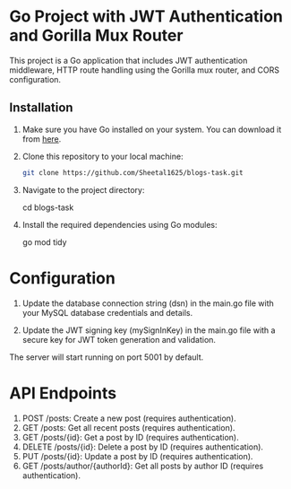 # Go Project with JWT Authentication and Gorilla Mux Router

This project is a Go application that includes JWT authentication middleware, HTTP route handling using the Gorilla mux router, and CORS configuration.

## Installation

1. Make sure you have Go installed on your system. You can download it from [here](https://golang.org/dl/).

2. Clone this repository to your local machine:

   ```bash
   git clone https://github.com/Sheetal1625/blogs-task.git

   ```

3. Navigate to the project directory:

   cd blogs-task

4. Install the required dependencies using Go modules:

   go mod tidy

# Configuration

1. Update the database connection string (dsn) in the main.go file with your MySQL database credentials and details.

2. Update the JWT signing key (mySignInKey) in the main.go file with a secure key for JWT token generation and validation.

The server will start running on port 5001 by default.

# API Endpoints

1. POST /posts: Create a new post (requires authentication).
2. GET /posts: Get all recent posts (requires authentication).
3. GET /posts/{id}: Get a post by ID (requires authentication).
4. DELETE /posts/{id}: Delete a post by ID (requires authentication).
5. PUT /posts/{id}: Update a post by ID (requires authentication).
6. GET /posts/author/{authorId}: Get all posts by author ID (requires authentication).
